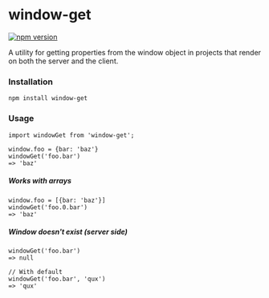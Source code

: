 # window-get

[![npm version](https://img.shields.io/npm/v/window-get.svg?style=flat)](https://www.npmjs.com/package/window-get)

A utility for getting properties from the window object in projects that render on both the server and the client.

### Installation

```
npm install window-get
```

### Usage

```
import windowGet from 'window-get';

window.foo = {bar: 'baz'}
windowGet('foo.bar')
=> 'baz'
```

##### Works with arrays

```
window.foo = [{bar: 'baz'}]
windowGet('foo.0.bar')
=> 'baz'
```

##### Window doesn't exist (server side)

```
windowGet('foo.bar')
=> null

// With default
windowGet('foo.bar', 'qux')
=> 'qux'
```

